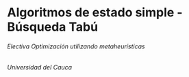 # Algoritmos de estado simple - Búsqueda Tabú
###### Electiva Optimización utilizando metaheurísticas
###### Universidad del Cauca
